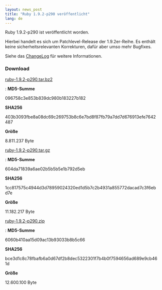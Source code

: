```yaml
---
layout: news_post
title: "Ruby 1.9.2-p290 veröffentlicht"
lang: de
---
```


Ruby 1.9.2-p290 ist veröffentlicht worden.

Hierbei handelt es sich um Patchlevel-Release der 1.9.2er-Reihe. Es
enthält keine sicherheitsrelevanten Korrekturen, dafür aber umso mehr
Bugfixes.

Siehe das [ChangeLog][1] für weitere Informationen.

### Download

[ruby-1.9.2-p290.tar.bz2][2]

: **MD5-Summe**
  
  096758c3e853b839dc980b183227b182
  
  **SHA256**
  
  403b3093fbe8a08dc69c269753b8c6e7bd8f87fb79a7dd7d676913efe7642487
  
  **Größe**
  
  8\.811.237 Byte

[ruby-1.9.2-p290.tar.gz][3]

: **MD5-Summe**
  
  604da71839a6ae02b5b5b5e1b792d5eb
  
  **SHA256**
  
  1cc817575c4944d3d78959024320ed1d5b7c2b4931a855772dacad7c3f6ebd7e
  
  **Größe**
  
  11\.182.217 Byte

[ruby-1.9.2-p290.zip][4]

: **MD5-Summe**
  
  6060b410aa15d09ac13b93033b8b5c66
  
  **SHA256**
  
  bce3d1c8c78fbafb6a0d67df2b8dec5322301f7b4b0f7594656ad689e9cb461d
  
  **Größe**
  
  12\.600.100 Byte



[1]: http://svn.ruby-lang.org/repos/ruby/tags/v1_9_2_290/ChangeLog 
[2]: ftp://ftp.ruby-lang.org/pub/ruby/1.9/ruby-1.9.2-p290.tar.bz2 
[3]: ftp://ftp.ruby-lang.org/pub/ruby/1.9/ruby-1.9.2-p290.tar.gz 
[4]: ftp://ftp.ruby-lang.org/pub/ruby/1.9/ruby-1.9.2-p290.zip 
